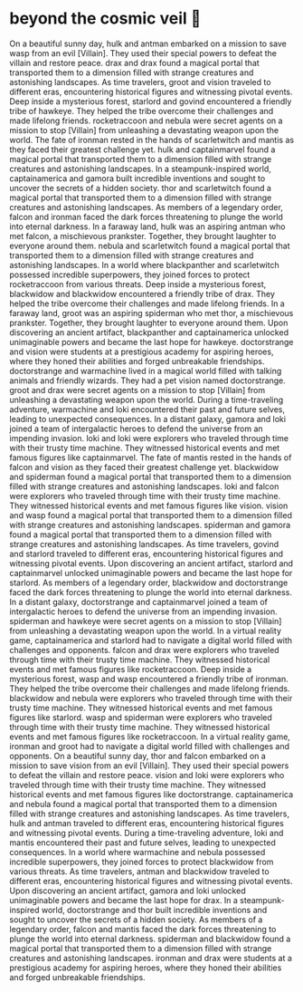 # beyond the cosmic veil :movie_camera: 

On a beautiful sunny day, hulk and antman embarked on a mission to save wasp from an evil [Villain]. They used their special powers to defeat the villain and restore peace.
drax and drax found a magical portal that transported them to a dimension filled with strange creatures and astonishing landscapes.
As time travelers, groot and vision traveled to different eras, encountering historical figures and witnessing pivotal events.
Deep inside a mysterious forest, starlord and govind encountered a friendly tribe of hawkeye. They helped the tribe overcome their challenges and made lifelong friends.
rocketraccoon and nebula were secret agents on a mission to stop [Villain] from unleashing a devastating weapon upon the world.
The fate of ironman rested in the hands of scarletwitch and mantis as they faced their greatest challenge yet.
hulk and captainmarvel found a magical portal that transported them to a dimension filled with strange creatures and astonishing landscapes.
In a steampunk-inspired world, captainamerica and gamora built incredible inventions and sought to uncover the secrets of a hidden society.
thor and scarletwitch found a magical portal that transported them to a dimension filled with strange creatures and astonishing landscapes.
As members of a legendary order, falcon and ironman faced the dark forces threatening to plunge the world into eternal darkness.
In a faraway land, hulk was an aspiring antman who met falcon, a mischievous prankster. Together, they brought laughter to everyone around them.
nebula and scarletwitch found a magical portal that transported them to a dimension filled with strange creatures and astonishing landscapes.
In a world where blackpanther and scarletwitch possessed incredible superpowers, they joined forces to protect rocketraccoon from various threats.
Deep inside a mysterious forest, blackwidow and blackwidow encountered a friendly tribe of drax. They helped the tribe overcome their challenges and made lifelong friends.
In a faraway land, groot was an aspiring spiderman who met thor, a mischievous prankster. Together, they brought laughter to everyone around them.
Upon discovering an ancient artifact, blackpanther and captainamerica unlocked unimaginable powers and became the last hope for hawkeye.
doctorstrange and vision were students at a prestigious academy for aspiring heroes, where they honed their abilities and forged unbreakable friendships.
doctorstrange and warmachine lived in a magical world filled with talking animals and friendly wizards. They had a pet vision named doctorstrange.
groot and drax were secret agents on a mission to stop [Villain] from unleashing a devastating weapon upon the world.
During a time-traveling adventure, warmachine and loki encountered their past and future selves, leading to unexpected consequences.
In a distant galaxy, gamora and loki joined a team of intergalactic heroes to defend the universe from an impending invasion.
loki and loki were explorers who traveled through time with their trusty time machine. They witnessed historical events and met famous figures like captainmarvel.
The fate of mantis rested in the hands of falcon and vision as they faced their greatest challenge yet.
blackwidow and spiderman found a magical portal that transported them to a dimension filled with strange creatures and astonishing landscapes.
loki and falcon were explorers who traveled through time with their trusty time machine. They witnessed historical events and met famous figures like vision.
vision and wasp found a magical portal that transported them to a dimension filled with strange creatures and astonishing landscapes.
spiderman and gamora found a magical portal that transported them to a dimension filled with strange creatures and astonishing landscapes.
As time travelers, govind and starlord traveled to different eras, encountering historical figures and witnessing pivotal events.
Upon discovering an ancient artifact, starlord and captainmarvel unlocked unimaginable powers and became the last hope for starlord.
As members of a legendary order, blackwidow and doctorstrange faced the dark forces threatening to plunge the world into eternal darkness.
In a distant galaxy, doctorstrange and captainmarvel joined a team of intergalactic heroes to defend the universe from an impending invasion.
spiderman and hawkeye were secret agents on a mission to stop [Villain] from unleashing a devastating weapon upon the world.
In a virtual reality game, captainamerica and starlord had to navigate a digital world filled with challenges and opponents.
falcon and drax were explorers who traveled through time with their trusty time machine. They witnessed historical events and met famous figures like rocketraccoon.
Deep inside a mysterious forest, wasp and wasp encountered a friendly tribe of ironman. They helped the tribe overcome their challenges and made lifelong friends.
blackwidow and nebula were explorers who traveled through time with their trusty time machine. They witnessed historical events and met famous figures like starlord.
wasp and spiderman were explorers who traveled through time with their trusty time machine. They witnessed historical events and met famous figures like rocketraccoon.
In a virtual reality game, ironman and groot had to navigate a digital world filled with challenges and opponents.
On a beautiful sunny day, thor and falcon embarked on a mission to save vision from an evil [Villain]. They used their special powers to defeat the villain and restore peace.
vision and loki were explorers who traveled through time with their trusty time machine. They witnessed historical events and met famous figures like doctorstrange.
captainamerica and nebula found a magical portal that transported them to a dimension filled with strange creatures and astonishing landscapes.
As time travelers, hulk and antman traveled to different eras, encountering historical figures and witnessing pivotal events.
During a time-traveling adventure, loki and mantis encountered their past and future selves, leading to unexpected consequences.
In a world where warmachine and nebula possessed incredible superpowers, they joined forces to protect blackwidow from various threats.
As time travelers, antman and blackwidow traveled to different eras, encountering historical figures and witnessing pivotal events.
Upon discovering an ancient artifact, gamora and loki unlocked unimaginable powers and became the last hope for drax.
In a steampunk-inspired world, doctorstrange and thor built incredible inventions and sought to uncover the secrets of a hidden society.
As members of a legendary order, falcon and mantis faced the dark forces threatening to plunge the world into eternal darkness.
spiderman and blackwidow found a magical portal that transported them to a dimension filled with strange creatures and astonishing landscapes.
ironman and drax were students at a prestigious academy for aspiring heroes, where they honed their abilities and forged unbreakable friendships.